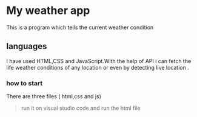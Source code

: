 # My weather app

This is a program which tells the current weather condition

## languages

I have used HTML,CSS and JavaScript.With the help of API i can fetch the life weather conditions of any location or even by detecting live location .

### how to start 

There are three files ( html,css and js)
> run it on visual studio code and run the html file 
